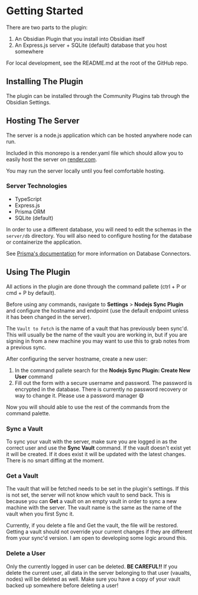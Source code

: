 # Getting Started

There are two parts to the plugin:

1. An Obsidian Plugin that you install into Obsidian itself
2. An Express.js server + SQLite (default) database that you host somewhere

For local development, see the README.md at the root of the GitHub repo.

## Installing The Plugin

The plugin can be installed through the Community Plugins tab through the
Obsidian Settings.

## Hosting The Server

The server is a node.js application which can be hosted anywhere node can run.

Included in this monorepo is a render.yaml file which should allow you to
easily host the server on [render.com](https://render.com).

You may run the server locally until you feel comfortable hosting.

### Server Technologies

- TypeScript
- Express.js
- Prisma ORM
- SQLite (default)

In order to use a different database, you will need to edit the schemas in the
`server/db` directory. You will also need to configure hosting for the database
or containerize the application.

See [Prisma's documentation](https://prisma.io/docs) for more information on Database Connectors.

## Using The Plugin

All actions in the plugin are done through the command pallete (ctrl + P or cmd + P by default). 

Before using any commands, navigate to **Settings** > **Nodejs Sync Plugin** and configure the hostname and endpoint (use the default endpoint unless it has been changed  in the server).

The `Vault to Fetch` is the name of a vault that has previously been sync'd. This will usually be the name of the vault you are working in, but if you are signing in from a new machine you may want to use this to grab notes from a previous sync.

After configuring the server hostname, create a new user:

1. In the command pallete search for the **Nodejs Sync Plugin: Create New User** command
2. Fill out the form with a secure username and password. The password is
encrypted in the database. There is currently no password recovery or way to
change it. Please use a password manager :smile:

Now you will should able to use the rest of the commands from the command
palette.

### Sync a Vault
To sync your vault with the server, make sure you are logged in as the correct user and use the **Sync Vault** command. If the vault doesn't exist yet it will be created. If it does exist it will be updated with the latest changes. There is no smart diffing at the moment.

### Get a Vault
The vault that will be fetched needs to be set in the plugin's settings. If this is not set, the server will not know which vault to send back. This is because you can **Get** a vault on an empty vault in order to sync a new machine with the server. The vault name is the same as the name of the vault when you first Sync it.

Currently, if you delete a file and Get the vault, the file will be restored. Getting a vault should not override your current changes if they are different from your sync'd version. I am open to developing some logic around this.

### Delete a User
Only the currently logged in user can be deleted. **BE CAREFUL!!** If you delete the current user, all data in the server belonging to that user (vaualts, nodes) will be deleted as well.
Make sure you have a copy of your vault backed up somewhere before deleting a user!